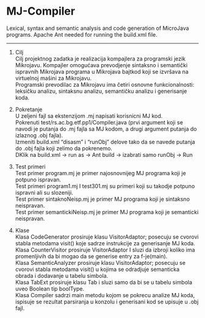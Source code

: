 # MJ-Compiler
 Lexical, syntax and semantic analysis and code generation of MicroJava programs.
Apache Ant needed for running the build.xml file.  

------------------------------------------------------------------------------------------------------------------------------------------------------------------
    
1.	Cilj  
Cilj projektnog zadatka je realizacija kompajlera za programski jezik Mikrojavu. Kompajler omogućava prevodjenje sintaksno i semantički ispravnih Mikrojava programa u Mikrojava bajtkod koji se izvršava na virtuelnoj mašini za Mikrojavu.   
Programski prevodilac za Mikrojavu ima četiri osnovne funkcionalnosti: leksičku analizu, sintaksnu analizu, semantičku analizu i generisanje koda.  
  
2.	Pokretanje  
U zeljeni fajl sa ekstenzijom .mj napisati korisnicni MJ kod.  
Pokrenuti test/rs.ac.bg.etf.pp1/Compiler.java (prvi argument koji se navodi je putanja do .mj fajla sa MJ kodom, a drugi argument putanja do izlaznog .obj fajla).  
Izmeniti build.xml “disasm” i “runObj” delove tako da se navede putanja do .obj fajla koji zelimo da pokrenemo.  
DKlik na build.xml -> run as -> Ant build -> izabrati samo runObj -> Run  
  
3.	Test primeri  
Test primer program.mj je primer najosnovnijeg MJ programa koji je potpuno ispravan.  
Test primeri program1.mj I test301.mj su primeri koji su takodje potpuno ispravni ali su slozeniji.  
Test primer sintaknoNeisp.mj je primer MJ programa koji je sintaksno neispravan.  
Test primer semantickiNeisp.mj je primer MJ programa koji je semanticki neispravan.  
  
4.	Klase  
Klasa CodeGenerator prosiruje klasu VisitorAdaptor; posecuju se cvorovi stabla metodama visit() koje sadrze instrukcije za generisanje MJ koda.  
Klasa CounterVisitor prosiruje VisitorAdaptor I sluzi da izbroji koliko ima promenljivih da bi mogao da se generise entry za f-je(main).  
Klasa SemanticAnalyzer prosiruje klasu VisitorAdaptor; posecuju se cvorovi stabla metodama visit() u kojima se odradjuje semanticka obrada i dodavanje u tabelu simbola.  
Klasa TabExt prosiruje klasu Tab i sluzi samo da bi se u tabelu simbola uveo Boolean tip boolType.  
Klasa Compiler sadrzi main metodu kojom se pokrecu analize MJ koda, ispisuje se rezultat parsiranja u konzolu i generisani kod se upisuje u .obj fajl.  
  
